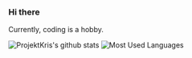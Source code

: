 ### Hi there

Currently, coding is a hobby.

![ProjektKris's github stats](https://github-readme-stats.vercel.app/api?username=ProjektKris)
![Most Used Languages](https://github-readme-stats.vercel.app/api/top-langs/?username=ProjektKris&layout=compact)
